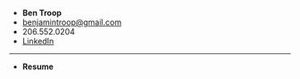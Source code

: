<!-- docs/_sidebar.md -->

- **Ben Troop**
- benjamintroop@gmail.com
- 206.552.0204
- [LinkedIn](https://www.linkedin.com/in/bentroop)
---
- **Resume**

